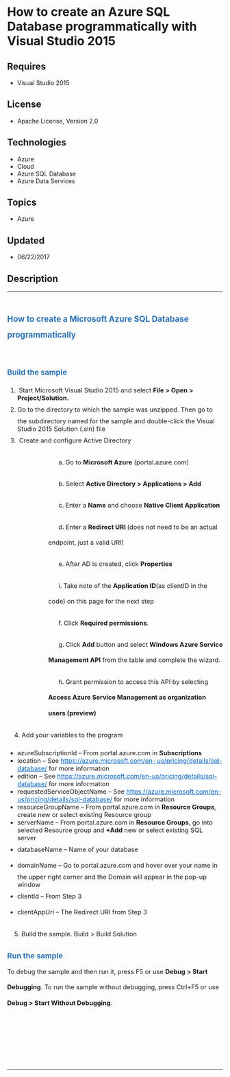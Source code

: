 # How to create an Azure SQL Database programmatically with Visual Studio 2015
## Requires
- Visual Studio 2015
## License
- Apache License, Version 2.0
## Technologies
- Azure
- Cloud
- Azure SQL Database
- Azure Data Services
## Topics
- Azure
## Updated
- 06/22/2017
## Description

<hr>
<div><a href="http://blogs.msdn.com/b/onecode"><img src=":-onecodesampletopbanner1" alt=""></a><strong></strong><em></em></div>
<p style="margin-left:0pt; margin-right:0pt; margin-top:24pt; margin-bottom:0pt; font-size:10.0pt; line-height:27.6pt; direction:ltr; unicode-bidi:normal">
<span style="font-weight:bold; font-size:14pt"><span style="color:#2e74b5">How to create a Microsoft Azure SQL Database programmatically</span></span></p>
<p style="margin-left:0pt; margin-right:0pt; margin-top:0pt; margin-bottom:10pt; font-size:10.0pt; line-height:27.6pt; direction:ltr; unicode-bidi:normal">
<span style="font-size:11pt"><span style="font-size:11pt">&nbsp;</span></span></p>
<p style="margin-left:0pt; margin-right:0pt; margin-top:10pt; margin-bottom:0pt; font-size:10.0pt; line-height:27.6pt; direction:ltr; unicode-bidi:normal">
<span style="font-weight:bold; font-size:13pt"><span style="color:#2e74b5">Build the sample</span></span></p>
<ol>
<li><span style="font-weight:bold; font-style:italic; font-size:11pt">&nbsp;</span><span style="font-size:11pt">Start Microsoft Visual Studio 2015 and select
</span><span style="font-weight:bold; font-size:11pt">File &gt; Open &gt; Project/Solution.</span>
</li><li><span style="font-size:11pt; line-height:27.6pt; text-indent:18pt">Go to the directory to which the sample was unzipped. Then go to the subdirectory named for the sample and double-click the Visual Studio 2015 Solution (.sln) file</span>
</li><li><span style="font-size:11pt; line-height:27.6pt; text-indent:18pt">&nbsp;Create and configure Active Directory</span>
</li></ol>
<p style="margin-left:72pt; margin-right:0pt; margin-top:0pt; margin-bottom:10pt; font-size:10.0pt; line-height:27.6pt; direction:ltr; unicode-bidi:normal; text-indent:18pt">
<span style="font-size:11pt"><span style="font-size:11pt">a.</span><span style="font-weight:bold; font-style:italic; font-size:11pt">
</span><span style="font-size:11pt">Go to </span><span style="font-weight:bold; font-size:11pt">Microsoft Azure</span><span style="font-size:11pt"> (portal.azure.com)</span></span></p>
<p style="margin-left:72pt; margin-right:0pt; margin-top:0pt; margin-bottom:10pt; font-size:10.0pt; line-height:27.6pt; direction:ltr; unicode-bidi:normal; text-indent:18pt">
<span style="font-size:11pt"><span style="font-size:11pt">b.</span><span style="font-weight:bold; font-style:italic; font-size:11pt">
</span><span style="font-size:11pt">Select </span><span style="font-weight:bold; font-size:11pt">Active Directory &gt; Applications &gt; Add</span></span></p>
<p style="margin-left:72pt; margin-right:0pt; margin-top:0pt; margin-bottom:10pt; font-size:10.0pt; line-height:27.6pt; direction:ltr; unicode-bidi:normal; text-indent:18pt">
<span style="font-size:11pt"><span style="font-size:11pt">c.</span><span style="font-weight:bold; font-style:italic; font-size:11pt">
</span><span style="font-size:11pt">Enter a </span><span style="font-weight:bold; font-size:11pt">Name</span><span style="font-size:11pt"> and choose
</span><span style="font-weight:bold; font-size:11pt">Native Client Application</span></span></p>
<p style="margin-left:72pt; margin-right:0pt; margin-top:0pt; margin-bottom:10pt; font-size:10.0pt; line-height:27.6pt; direction:ltr; unicode-bidi:normal; text-indent:18pt">
<span style="font-size:11pt"><span style="font-size:11pt">d.</span><span style="font-weight:bold; font-style:italic; font-size:11pt">
</span><span style="font-size:11pt">Enter a </span><span style="font-weight:bold; font-size:11pt">Redirect URI
</span><span style="font-size:11pt">(does not need to be an actual endpoint, just a valid URI)</span></span></p>
<p style="margin-left:72pt; margin-right:0pt; margin-top:0pt; margin-bottom:10pt; font-size:10.0pt; line-height:27.6pt; direction:ltr; unicode-bidi:normal; text-indent:18pt">
<span style="font-size:11pt"><span style="font-size:11pt">e.</span><span style="font-weight:bold; font-style:italic; font-size:11pt">
</span><span style="font-size:11pt">After AD is created, click </span><span style="font-weight:bold; font-size:11pt">Properties</span></span></p>
<p style="margin-left:72pt; margin-right:0pt; margin-top:0pt; margin-bottom:10pt; font-size:10.0pt; line-height:27.6pt; direction:ltr; unicode-bidi:normal; text-indent:18pt">
<span style="font-size:11pt"></span><span style="font-size:11pt">i.</span><span style="font-weight:bold; font-style:italic; font-size:11pt">
</span><span style="font-size:11pt">Take note of the </span><span style="font-weight:bold; font-size:11pt">Application ID</span><span style="font-size:11pt">(as clientID in the code) on this page for the next step</span></p>
<p style="margin-left:72pt; margin-right:0pt; margin-top:0pt; margin-bottom:10pt; font-size:10.0pt; line-height:27.6pt; direction:ltr; unicode-bidi:normal; text-indent:18pt">
<span style="font-size:11pt"><span style="font-size:11pt">f.</span><span style="font-weight:bold; font-style:italic; font-size:11pt">
</span><span style="font-size:11pt">Click <strong>Required permissions</strong></span><span style="font-size:11pt">.</span></span></p>
<p style="margin-left:72pt; margin-right:0pt; margin-top:0pt; margin-bottom:10pt; font-size:10.0pt; line-height:27.6pt; direction:ltr; unicode-bidi:normal; text-indent:18pt">
<span style="font-size:11pt"><span style="font-size:11pt">g.</span><span style="font-weight:bold; font-style:italic; font-size:11pt">
</span><span style="font-size:11pt">Click&nbsp;</span><span style="font-weight:bold; font-size:11pt">Add</span><span style="font-size:11pt">&nbsp;button and select
<strong>Windows&nbsp;</strong></span><span style="font-weight:bold; font-size:11pt">Azure Service Management API</span><span style="font-size:11pt"> from the table and complete the wizard.</span></span></p>
<p style="margin-left:72pt; margin-right:0pt; margin-top:0pt; margin-bottom:10pt; font-size:10.0pt; line-height:27.6pt; direction:ltr; unicode-bidi:normal; text-indent:18pt">
<span style="font-size:11pt"><span style="font-size:11pt">h.</span><span style="font-weight:bold; font-style:italic; font-size:11pt">
</span><span style="font-size:11pt">Grant permission to access this API by selecting
</span><span style="font-weight:bold; font-size:11pt">Access Azure Service Management as organization users (preview)</span></span></p>
<p><span style="font-size:11pt; line-height:27.6pt; text-indent:18pt">&nbsp; &nbsp; 4. Add your variables to the program</span></p>
<ul>
<li><span style="font-size:11pt">azureSubscriptionId &ndash; From portal.azure.com in
</span><span style="font-weight:bold; font-size:11pt">Subscriptions</span> </li><li><span style="font-size:11pt">location &ndash; See </span><a href="https://azure.microsoft.com/en-us/pricing/details/sql-database/" style="text-decoration:none"><span style="color:#0563c1; font-size:11pt; text-decoration:underline">https://azure.microsoft.com/en-
 us/pricing/details/sql-database/</span></a><span style="font-size:11pt"> for more information</span>
</li><li><span style="font-size:11pt">edition &ndash; See </span><a href="https://azure.microsoft.com/en-us/pricing/details/sql-database/" style="text-decoration:none"><span style="color:#0563c1; font-size:11pt; text-decoration:underline">https://azure.microsoft.com/en-us/pricing/details/sql-database/</span></a><span style="font-size:11pt">
 for more information</span> </li><li><span style="font-size:11pt">requestedServiceObjectName &ndash; See </span><a href="https://azure.microsoft.com/en-us/pricing/details/sql-database/" style="text-decoration:none"><span style="color:#0563c1; font-size:11pt; text-decoration:underline">https://azure.microsoft.com/en-us/pricing/details/sql-database/</span></a><span style="font-size:11pt">
 for more information</span> </li><li><span style="font-size:11pt">resourceGroupName &ndash; From portal.azure.com in
</span><span style="font-weight:bold; font-size:11pt">Resource Groups</span><span style="font-size:11pt">, create new or select existing Resource group</span>
</li><li><span style="font-size:11pt">serverName &ndash; From portal.azure.com in </span>
<span style="font-weight:bold; font-size:11pt">Resource Groups</span><span style="font-size:11pt">, go into selected Resource group and
</span><span style="font-weight:bold; font-size:11pt">&#43;Add</span><span style="font-size:11pt"> new or select existing SQL server</span>
</li><li><span style="font-size:11pt; line-height:27.6pt; text-indent:18pt">databaseName &ndash; Name of your database</span>
</li><li><span style="font-size:11pt; line-height:27.6pt; text-indent:18pt">domainName &ndash; Go to portal.azure.com and hover over your name in the upper right corner and the Domain will appear in the pop-up window</span>
</li><li><span style="font-size:11pt; line-height:27.6pt; text-indent:18pt">clientId &ndash; From Step 3</span>
</li><li><span style="font-size:11pt; line-height:27.6pt; text-indent:18pt">clientAppUri &ndash; The Redirect URI from Step 3&nbsp;</span>
</li></ul>
<p><span style="font-size:11pt; line-height:27.6pt; text-indent:18pt">&nbsp; &nbsp; 5. Build the sample. Build &gt; Build Solution</span></p>
<p style="margin-left:0pt; margin-right:0pt; margin-top:10pt; margin-bottom:0pt; font-size:10.0pt; line-height:27.6pt; direction:ltr; unicode-bidi:normal">
<span style="font-weight:bold; font-size:13pt"><span style="color:#2e74b5">Run the sample</span></span></p>
<p style="margin-left:0pt; margin-right:0pt; margin-top:0pt; margin-bottom:10pt; font-size:10.0pt; line-height:27.6pt; direction:ltr; unicode-bidi:normal">
<span style="font-size:11pt"><span style="font-size:11pt">To debug the sample and then run it, press F5 or use
</span><span style="font-weight:bold; font-size:11pt">Debug &gt; Start Debugging</span><span style="font-size:11pt">. To run the sample without debugging, press Ctrl&#43;F5 or use
</span><span style="font-weight:bold; font-size:11pt">Debug &gt; Start Without Debugging</span><span style="font-size:11pt">.</span></span></p>
<p style="margin-left:0pt; margin-right:0pt; margin-top:0pt; margin-bottom:10pt; font-size:10.0pt; line-height:27.6pt; direction:ltr; unicode-bidi:normal">
<span style="font-size:11pt">&nbsp;</span></p>
<p style="margin-left:0pt; margin-right:0pt; margin-top:0pt; margin-bottom:10pt; font-size:10.0pt; line-height:27.6pt; direction:ltr; unicode-bidi:normal">
<span style="font-size:11pt">&nbsp;</span></p>
<p style="line-height:0.6pt; color:white">Microsoft All-In-One Code Framework is a free, centralized code sample library driven by developers' real-world pains and needs. The goal is to provide customer-driven code samples for all Microsoft development technologies,
 and reduce developers' efforts in solving typical programming tasks. Our team listens to developers&rsquo; pains in the MSDN forums, social media and various DEV communities. We write code samples based on developers&rsquo; frequently asked programming tasks,
 and allow developers to download them with a short sample publishing cycle. Additionally, we offer a free code sample request service. It is a proactive way for our developer community to obtain code samples directly from Microsoft.</p>
<hr>
<div><a href="http://go.microsoft.com/?linkid=9759640" style="margin-top:3px"><img src="-onecodelogo" alt="">
</a></div>
